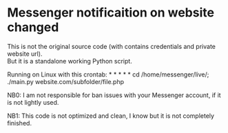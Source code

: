 # Messenger notificaition on website changed

This is not the original source code (with contains credentials and private website url).  
But it is a standalone working Python script.

Running on Linux with this crontab: * * * * * cd /home/messenger/live/; ./main.py website.com/subfolder/file.php

NB0: I am not responsible for ban issues with your Messenger account, if it is not lightly used.

NB1: This code is not optimized and clean, I know but it is not completely finished.
